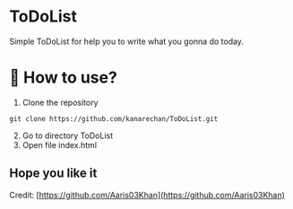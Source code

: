 # ToDoList
Simple ToDoList for help you to write what you gonna do today.

# :book: How to use?
1. Clone the repository
```
git clone https://github.com/kanarechan/ToDoList.git
```
2. Go to directory ToDoList
3. Open file index.html

## Hope you like it

Credit: 
[https://github.com/Aaris03Khan](https://github.com/Aaris03Khan)
